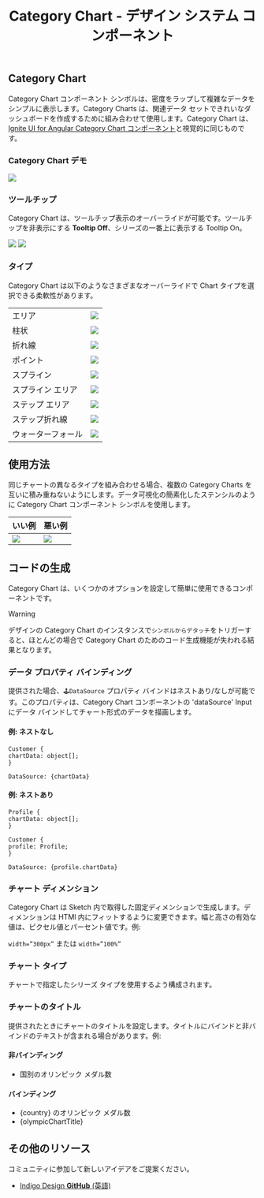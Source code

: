 ﻿---
title: Category Chart - デザイン システム コンポーネント
_description: Category Chart コンポーネント シンボルは、複雑なデータをシンプルに表示します。
_keywords: デザイン システム, Sketch, Ignite UI for Angular, コンポーネント, UI ライブラリ, ウィジェット
_language: ja
---

## Category Chart

Category Chart コンポーネント シンボルは、密度をラップして複雑なデータをシンプルに表示します。Category Charts は、関連データ セットできれいなダッシュボードを作成するために組み合わせて使用します。Category Chart は、[Ignite UI for Angular Category Chart コンポーネント](https://jp.infragistics.com/products/ignite-ui-angular/angular/components/categorychart.html)と視覚的に同じものです。

### Category Chart デモ

![](../images/category_chart_demo.png)

### ツールチップ

Category Chart は、ツールチップ表示のオーバーライドが可能です。ツールチップを非表示にする **Tooltip Off**、シリーズの一番上に表示する Tooltip On。

![](../images/chart_category_tooltip-off.png)
![](../images/chart_category_tooltip-on.png)

### タイプ

Category Chart は以下のようなさまざまなオーバーライドで Chart タイプを選択できる柔軟性があります。

|             |                                               |
| ----------- | --------------------------------------------- |
| エリア        | ![](../images/chart_category_area.png)        |
| 柱状      | ![](../images/chart_category_column.png)      |
| 折れ線        | ![](../images/chart_category_line.png)        |
| ポイント       | ![](../images/chart_category_point.png)       |
| スプライン      | ![](../images/chart_category_spline.png)      |
| スプライン エリア | ![](../images/chart_category_spline-area.png) |
| ステップ エリア   | ![](../images/chart_category_step-area.png)   |
| ステップ折れ線   | ![](../images/chart_category_step-line.png)   |
| ウォーターフォール   | ![](../images/chart_category_waterfall.png)   |

## 使用方法

同じチャートの異なるタイプを組み合わせる場合、複数の Category Charts を互いに積み重ねないようにします。データ可視化の簡素化したステンシルのように Category Chart コンポーネント シンボルを使用します。

| いい例                                   | 悪い例                                   |
| ------------------------------------- | --------------------------------------- |
| ![](../images/chart_category_do1.png) | ![](../images/chart_category_dont1.png) |

## コードの生成

Category Chart は、いくつかのオプションを設定して簡単に使用できるコンポーネントです。

> [!WARNING]
> デザインの Category Chart のインスタンスで`シンボルからデタッチ`をトリガーすると、ほとんどの場合で Category Chart のためのコード生成機能が失われる結果となります。

### データ プロパティ バインディング

提供された場合、`🕹️DataSource` プロパティ バインドはネストあり/なしが可能です。このプロパティは、Category Chart コンポーネントの 'dataSource' Input にデータ バインドしてチャート形式のデータを描画します。

#### 例: ネストなし

```PseudoCode
Customer {
chartData: object[];
}

DataSource: {chartData}
```

#### 例: ネストあり

```PseudoCode
Profile {
chartData: object[];
}

Customer {
profile: Profile;
}

DataSource: {profile.chartData}
```

### チャート ディメンション

Category Chart は Sketch 内で取得した固定ディメンションで生成します。ディメンションは HTMl 内にフィットするように変更できます。幅と高さの有効な値は、ピクセル値とパーセント値です。例:

`width=”300px”` または `width=”100%”`

### チャート タイプ

チャートで指定したシリーズ タイプを使用するよう構成されます。

### チャートのタイトル

提供されたときにチャートのタイトルを設定します。タイトルにバインドと非バインドのテキストが含まれる場合があります。例:

#### 非バインディング

- 国別のオリンピック メダル数

#### バインディング

- {country} のオリンピック メダル数
- {olympicChartTitle}

## その他のリソース

コミュニティに参加して新しいアイデアをご提案ください。

- [Indigo Design **GitHub** (英語)](https://github.com/IgniteUI/design-system-docfx)
